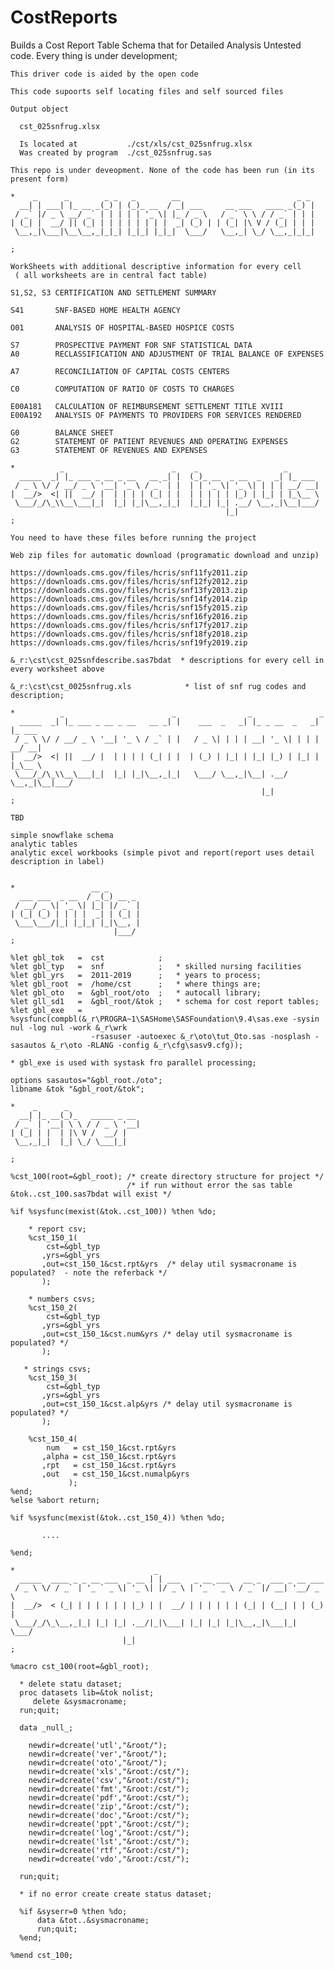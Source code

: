 # CostReports
Builds a Cost Report Table Schema that for Detailed Analysis
    Untested code. Every thing is under development;                                                                                    
                                                                                                                                        
    This driver code is aided by the open code                                                                                          
                                                                                                                                        
    This code supoorts self locating files and self sourced files                                                                       
                                                                                                                                        
    Output object                                                                                                                       
                                                                                                                                        
      cst_025snfrug.xlsx                                                                                                                
                                                                                                                                        
      Is located at           ./cst/xls/cst_025snfrug.xlsx                                                                              
      Was created by program  ./cst_025snfrug.sas                                                                                       
                                                                                                                                        
    This repo is under deveopment. None of the code has been run (in its present form)                                                  
                                                                                                                                        
    *    _      _        _ _   _        __                          _ _                                                                 
      __| | ___| |_ __ _(_) | (_)_ __  / _| ___     __ ___   ____ _(_) |                                                                
     / _` |/ _ \ __/ _` | | | | | '_ \| |_ / _ \   / _` \ \ / / _` | | |                                                                
    | (_| |  __/ || (_| | | | | | | | |  _| (_) | | (_| |\ V / (_| | | |                                                                
     \__,_|\___|\__\__,_|_|_| |_|_| |_|_|  \___/   \__,_| \_/ \__,_|_|_|                                                                
                                                                                                                                        
    ;                                                                                                                                   
                                                                                                                                        
    WorkSheets with additional descriptive information for every cell                                                                   
     ( all worksheets are in central fact table)                                                                                        
                                                                                                                                        
    S1,S2, S3 CERTIFICATION AND SETTLEMENT SUMMARY                                                                                      
                                                                                                                                        
    S41       SNF-BASED HOME HEALTH AGENCY                                                                                              
                                                                                                                                        
    O01       ANALYSIS OF HOSPITAL-BASED HOSPICE COSTS                                                                                  
                                                                                                                                        
    S7        PROSPECTIVE PAYMENT FOR SNF STATISTICAL DATA                                                                              
    A0        RECLASSIFICATION AND ADJUSTMENT OF TRIAL BALANCE OF EXPENSES                                                              
                                                                                                                                        
    A7        RECONCILIATION OF CAPITAL COSTS CENTERS                                                                                   
                                                                                                                                        
    C0        COMPUTATION OF RATIO OF COSTS TO CHARGES                                                                                  
                                                                                                                                        
    E00A181   CALCULATION OF REIMBURSEMENT SETTLEMENT TITLE XVIII                                                                       
    E00A192   ANALYSIS OF PAYMENTS TO PROVIDERS FOR SERVICES RENDERED                                                                   
                                                                                                                                        
    G0        BALANCE SHEET                                                                                                             
    G2        STATEMENT OF PATIENT REVENUES AND OPERATING EXPENSES                                                                      
    G3        STATEMENT OF REVENUES AND EXPENSES                                                                                        
                                                                                                                                        
    *          _                        _    _                   _                                                                      
      _____  _| |_ ___ _ __ _ __   __ _| |  (_)_ __  _ __  _   _| |_ ___                                                                
     / _ \ \/ / __/ _ \ '__| '_ \ / _` | |  | | '_ \| '_ \| | | | __/ __|                                                               
    |  __/>  <| ||  __/ |  | | | | (_| | |  | | | | | |_) | |_| | |_\__ \                                                               
     \___/_/\_\\__\___|_|  |_| |_|\__,_|_|  |_|_| |_| .__/ \__,_|\__|___/                                                               
                                                    |_|                                                                                 
    ;                                                                                                                                   
                                                                                                                                        
    You need to have these files before running the project                                                                             
                                                                                                                                        
    Web zip files for automatic download (programatic download and unzip)                                                               
                                                                                                                                        
    https://downloads.cms.gov/files/hcris/snf11fy2011.zip                                                                               
    https://downloads.cms.gov/files/hcris/snf12fy2012.zip                                                                               
    https://downloads.cms.gov/files/hcris/snf13fy2013.zip                                                                               
    https://downloads.cms.gov/files/hcris/snf14fy2014.zip                                                                               
    https://downloads.cms.gov/files/hcris/snf15fy2015.zip                                                                               
    https://downloads.cms.gov/files/hcris/snf16fy2016.zip                                                                               
    https://downloads.cms.gov/files/hcris/snf17fy2017.zip                                                                               
    https://downloads.cms.gov/files/hcris/snf18fy2018.zip                                                                               
    https://downloads.cms.gov/files/hcris/snf19fy2019.zip                                                                               
                                                                                                                                        
    &_r:\cst\cst_025snfdescribe.sas7bdat  * descriptions for every cell in every worksheet above                                        
                                                                                                                                        
    &_r:\cst\cst_0025snfrug.xls            * list of snf rug codes and description;                                                     
                                                                                                                                        
    *          _                        _                _               _                                                              
      _____  _| |_ ___ _ __ _ __   __ _| |    ___  _   _| |_ _ __  _   _| |_ ___                                                        
     / _ \ \/ / __/ _ \ '__| '_ \ / _` | |   / _ \| | | | __| '_ \| | | | __/ __|                                                       
    |  __/>  <| ||  __/ |  | | | | (_| | |  | (_) | |_| | |_| |_) | |_| | |_\__ \                                                       
     \___/_/\_\\__\___|_|  |_| |_|\__,_|_|   \___/ \__,_|\__| .__/ \__,_|\__|___/                                                       
                                                            |_|                                                                         
    ;                                                                                                                                   
                                                                                                                                        
    TBD                                                                                                                                 
                                                                                                                                        
    simple snowflake schema                                                                                                             
    analytic tables                                                                                                                     
    analytic excel workbooks (simple pivot and report(report uses detail description in label)                                          
                                                                                                                                        
                                                                                                                                        
    *                 __ _                                                                                                              
      ___ ___  _ __  / _(_) __ _                                                                                                        
     / __/ _ \| '_ \| |_| |/ _` |                                                                                                       
    | (_| (_) | | | |  _| | (_| |                                                                                                       
     \___\___/|_| |_|_| |_|\__, |                                                                                                       
                           |___/                                                                                                        
    ;                                                                                                                                   
                                                                                                                                        
    %let gbl_tok   =  cst            ;                                                                                                  
    %let gbl_typ   =  snf            ;   * skilled nursing facilities                                                                   
    %let gbl_yrs   =  2011-2019      ;   * years to process;                                                                            
    %let gbl_root  =  /home/cst      ;   * where things are;                                                                            
    %let gbl_oto   =  &gbl_root/oto  ;   * autocall library;                                                                            
    %let gll_sd1   =  &gbl_root/&tok ;   * schema for cost report tables;                                                               
    %let gbl_exe   =  %sysfunc(compbl(&_r\PROGRA~1\SASHome\SASFoundation\9.4\sas.exe -sysin nul -log nul -work &_r\wrk                  
                      -rsasuser -autoexec &_r\oto\tut_Oto.sas -nosplash -sasautos &_r\oto -RLANG -config &_r\cfg\sasv9.cfg));           
                                                                                                                                        
    * gbl_exe is used with systask fro parallel processing;                                                                             
                                                                                                                                        
    options sasautos="&gbl_root./oto";                                                                                                  
    libname &tok "&gbl_root/&tok";                                                                                                      
                                                                                                                                        
    *    _      _                                                                                                                       
      __| |_ __(_)_   _____ _ __                                                                                                        
     / _` | '__| \ \ / / _ \ '__|                                                                                                       
    | (_| | |  | |\ V /  __/ |                                                                                                          
     \__,_|_|  |_| \_/ \___|_|                                                                                                          
                                                                                                                                        
    ;                                                                                                                                   
                                                                                                                                        
    %cst_100(root=&gbl_root); /* create directory structure for project */                                                              
                              /* if run without error the sas table &tok..cst_100.sas7bdat will exist */                                
                                                                                                                                        
    %if %sysfunc(mexist(&tok..cst_100)) %then %do;                                                                                      
                                                                                                                                        
        * report csv;                                                                                                                   
        %cst_150_1(                                                                                                                     
            cst=&gbl_typ                                                                                                                
           ,yrs=&gbl_yrs                                                                                                                
           ,out=cst_150_1&cst.rpt&yrs  /* delay util sysmacroname is populated?  - note the referback */                                
           );                                                                                                                           
                                                                                                                                        
        * numbers csvs;                                                                                                                 
        %cst_150_2(                                                                                                                     
            cst=&gbl_typ                                                                                                                
           ,yrs=&gbl_yrs                                                                                                                
           ,out=cst_150_1&cst.num&yrs /* delay util sysmacroname is populated? */                                                       
           );                                                                                                                           
                                                                                                                                        
       * strings csvs;                                                                                                                  
        %cst_150_3(                                                                                                                     
            cst=&gbl_typ                                                                                                                
           ,yrs=&gbl_yrs                                                                                                                
           ,out=cst_150_1&cst.alp&yrs /* delay util sysmacroname is populated? */                                                       
           );                                                                                                                           
                                                                                                                                        
        %cst_150_4(                                                                                                                     
            num   = cst_150_1&cst.rpt&yrs                                                                                               
           ,alpha = cst_150_1&cst.rpt&yrs                                                                                               
           ,rpt   = cst_150_1&cst.rpt&yrs                                                                                               
           ,out   = cst_150_1&cst.numalp&yrs                                                                                            
                 );                                                                                                                     
    %end;                                                                                                                               
    %else %abort return;                                                                                                                
                                                                                                                                        
    %if %sysfunc(mexist(&tok..cst_150_4)) %then %do;                                                                                    
                                                                                                                                        
           ....                                                                                                                         
                                                                                                                                        
    %end;                                                                                                                               
                                                                                                                                        
    *                               _                                                                                                   
      _____  ____ _ _ __ ___  _ __ | | ___   _ __ ___   __ _  ___ _ __ ___                                                              
     / _ \ \/ / _` | '_ ` _ \| '_ \| |/ _ \ | '_ ` _ \ / _` |/ __| '__/ _ \                                                             
    |  __/>  < (_| | | | | | | |_) | |  __/ | | | | | | (_| | (__| | | (_) |                                                            
     \___/_/\_\__,_|_| |_| |_| .__/|_|\___| |_| |_| |_|\__,_|\___|_|  \___/                                                             
                             |_|                                                                                                        
    ;                                                                                                                                   
                                                                                                                                        
    %macro cst_100(root=&gbl_root);                                                                                                     
                                                                                                                                        
      * delete statu dataset;                                                                                                           
      proc datasets lib=&tok nolist;                                                                                                    
         delete &sysmacroname;                                                                                                          
      run;quit;                                                                                                                         
                                                                                                                                        
      data _null_;                                                                                                                      
                                                                                                                                        
        newdir=dcreate('utl',"&root/");                                                                                                 
        newdir=dcreate('ver',"&root/");                                                                                                 
        newdir=dcreate('oto',"&root/");                                                                                                 
        newdir=dcreate('xls',"&root:/cst/");                                                                                            
        newdir=dcreate('csv',"&root:/cst/");                                                                                            
        newdir=dcreate('fmt',"&root:/cst/");                                                                                            
        newdir=dcreate('pdf',"&root:/cst/");                                                                                            
        newdir=dcreate('zip',"&root:/cst/");                                                                                            
        newdir=dcreate('doc',"&root:/cst/");                                                                                            
        newdir=dcreate('ppt',"&root:/cst/");                                                                                            
        newdir=dcreate('log',"&root:/cst/");                                                                                            
        newdir=dcreate('lst',"&root:/cst/");                                                                                            
        newdir=dcreate('rtf',"&root:/cst/");                                                                                            
        newdir=dcreate('vdo',"&root:/cst/");                                                                                            
                                                                                                                                        
      run;quit;                                                                                                                         
                                                                                                                                        
      * if no error create create status dataset;                                                                                       
                                                                                                                                        
      %if &syserr=0 %then %do;                                                                                                          
          data &tot..&sysmacroname;                                                                                                     
          run;quit;                                                                                                                     
      %end;                                                                                                                             
                                                                                                                                        
    %mend cst_100;                                                                                                                      
                                                                                                                                        
                                                                                                                                        
                                                                                                                                        
                                                                                                                                        
                                                                                                                                        
                                                                                                                                        
